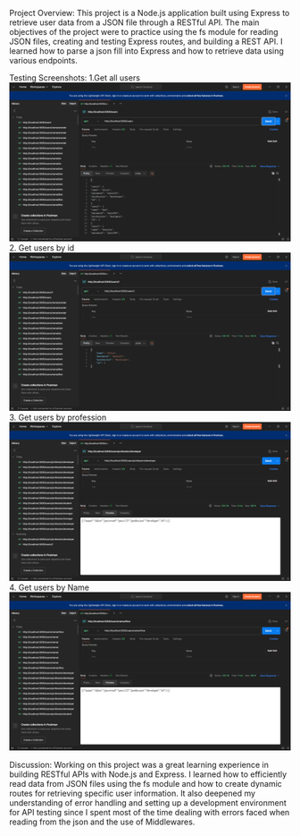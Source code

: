 Project Overview: This project is a Node.js application built using Express to retrieve user data from a JSON file through a RESTful API. The main objectives of the project were to practice using the fs module for reading JSON files, creating and testing Express routes, and building a REST API. I learned how to parse a json fill into Express and how to retrieve data using various endpoints.

Testing Screenshots:
1.Get all users
![List All Users](./Screenshots/get-all-users.png)
2. Get users by id
![Get User by ID](./Screenshots/get-users-by-ids.png)
3. Get users by profession
![Get Users by Profession](./Screenshots/get-user-by-profession.png)
4. Get users by Name
![Get User by Name](./Screenshots/get-users-by-name.png)

Discussion:
Working on this project was a great learning experience in building RESTful APIs with Node.js and Express. I learned how to efficiently read data from JSON files using the fs module and how to create dynamic routes for retrieving specific user information. It also deepened my understanding of error handling and setting up a development environment for API testing since I spent most of the time dealing with errors faced when reading from the json and the use of Middlewares.
